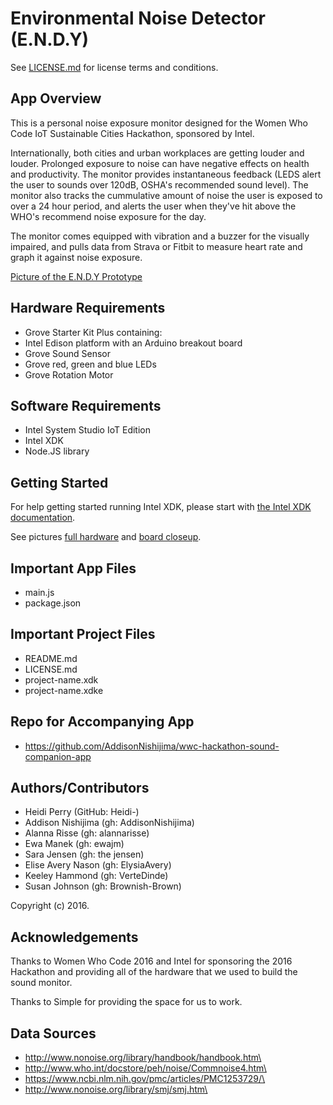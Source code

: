 Environmental Noise Detector (E.N.D.Y)
=============================================
See [LICENSE.md](LICENSE.md) for license terms and conditions.

App Overview
------------
This is a personal noise exposure monitor designed for the Women Who Code IoT Sustainable Cities Hackathon, sponsored by Intel.

Internationally, both cities and urban workplaces are getting louder and louder. Prolonged exposure to noise can have negative effects on health and productivity. The monitor provides instantaneous feedback (LEDS alert the user to sounds over 120dB, OSHA's recommended sound level). The monitor also tracks the cummulative amount of noise the user is exposed to over a 24 hour period, and alerts the user when they've hit above the WHO's recommend noise exposure for the day.

The monitor comes equipped with vibration and a buzzer for the visually impaired, and pulls data from Strava or Fitbit to measure heart rate and graph it against noise exposure. 

[Picture of the E.N.D.Y Prototype](ENDY.jpg)

Hardware Requirements
------------
* Grove Starter Kit Plus containing:
* Intel Edison platform with an Arduino breakout board
* Grove Sound Sensor
* Grove red, green and blue LEDs
* Grove Rotation Motor

Software Requirements
------------
* Intel System Studio IoT Edition
* Intel XDK
* Node.JS library


Getting Started
------------
For help getting started running Intel XDK, please start with
[the Intel XDK documentation](https://software.intel.com/en-us/xdk/docs).

See pictures [full hardware](hardware_setup.jpg) and [board closeup](hardware_setup_board.jpg).

Important App Files
--------------------------
* main.js
* package.json

Important Project Files
------------------------------
* README.md
* LICENSE.md
* project-name.xdk
* project-name.xdke

Repo for Accompanying App
------------------------------
* https://github.com/AddisonNishijima/wwc-hackathon-sound-companion-app


Authors/Contributors
----------------------------
* Heidi Perry (GitHub: Heidi-)
* Addison Nishijima (gh: AddisonNishijima)
* Alanna Risse (gh: alannarisse)
* Ewa Manek (gh: ewajm)
* Sara Jensen (gh: the jensen)
* Elise Avery Nason (gh: ElysiaAvery)
* Keeley Hammond (gh: VerteDinde)
* Susan Johnson (gh: Brownish-Brown)

Copyright (c) 2016.

Acknowledgements
----------------------------
Thanks to Women Who Code 2016 and Intel for sponsoring the 2016 Hackathon and 
providing all of the hardware that we used to build the sound monitor.

Thanks to Simple for providing the space for us to work.

Data Sources
----------------------------
* http://www.nonoise.org/library/handbook/handbook.htm\
* http://www.who.int/docstore/peh/noise/Commnoise4.htm\
* https://www.ncbi.nlm.nih.gov/pmc/articles/PMC1253729/\
* http://www.nonoise.org/library/smj/smj.htm\
